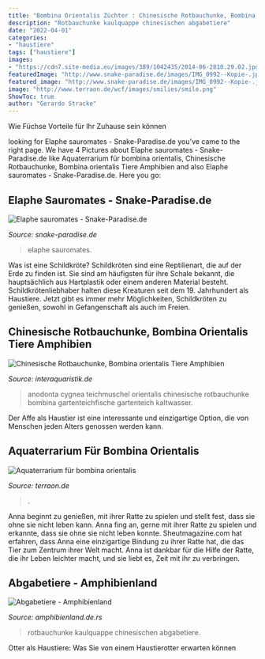 ```yaml
---
title: "Bombina Orientalis Züchter : Chinesische Rotbauchunke, Bombina Orientalis Tiere Amphibien"
description: "Rotbauchunke kaulquappe chinesischen abgabetiere"
date: "2022-04-01"
categories:
- "haustiere"
tags: ["haustiere"]
images:
- "https://cdn7.site-media.eu/images/389/1042435/2014-06-2810.29.02.jpg?t=1431855435"
featuredImage: "http://www.snake-paradise.de/images/IMG_0992--Kopie-.jpg"
featured_image: "http://www.snake-paradise.de/images/IMG_0992--Kopie-.jpg"
image: "http://www.terraon.de/wcf/images/smilies/smile.png"
ShowToc: true
author: "Gerardo Stracke"
---
```



Wie Füchse Vorteile für Ihr Zuhause sein können

	

		
looking for Elaphe sauromates - Snake-Paradise.de you've came to the right page. We have 4 Pictures about Elaphe sauromates - Snake-Paradise.de like Aquaterrarium für bombina orientalis, Chinesische Rotbauchunke, Bombina orientalis Tiere Amphibien and also Elaphe sauromates - Snake-Paradise.de. Here you go:
		
    
## Elaphe Sauromates - Snake-Paradise.de

<img loading=lazy src="http://www.snake-paradise.de/images/IMG_0992--Kopie-.jpg" onerror="this.onerror=null;this.src='https://tse4.mm.bing.net/th?id=OIP.OSkY6WwsQp7i68aqr_HDZgHaEi&amp;pid=15.1';" alt="Elaphe sauromates - Snake-Paradise.de">

_Source: snake-paradise.de_

>elaphe sauromates. 

	

Was ist eine Schildkröte?
Schildkröten sind eine Reptilienart, die auf der Erde zu finden ist. Sie sind am häufigsten für ihre Schale bekannt, die hauptsächlich aus Hartplastik oder einem anderen Material besteht. Schildkrötenliebhaber halten diese Kreaturen seit dem 19. Jahrhundert als Haustiere. Jetzt gibt es immer mehr Möglichkeiten, Schildkröten zu genießen, sowohl in Gefangenschaft als auch im Freien.

    
## Chinesische Rotbauchunke, Bombina Orientalis Tiere Amphibien

<img loading=lazy src="https://cdn02.plentymarkets.com/idwditcg5ajj/item/images/3569/secondPreview/Teichmuschel-anodonta-cygnea.jpg" onerror="this.onerror=null;this.src='https://tse4.mm.bing.net/th?id=OIP.MbmpLYvuP84KhRySg0E2CAAAAA&amp;pid=15.1';" alt="Chinesische Rotbauchunke, Bombina orientalis Tiere Amphibien">

_Source: interaquaristik.de_

>anodonta cygnea teichmuschel orientalis chinesische rotbauchunke bombina gartenteichfische gartenteich kaltwasser. 

	

Der Affe als Haustier ist eine interessante und einzigartige Option, die von Menschen jeden Alters genossen werden kann.

    
## Aquaterrarium Für Bombina Orientalis

<img loading=lazy src="http://www.terraon.de/wcf/images/smilies/smile.png" onerror="this.onerror=null;this.src='https://tse3.mm.bing.net/th?id=OIP.cu0UlvGT3hfAIggv3sM80wHaHa&amp;pid=15.1';" alt="Aquaterrarium für bombina orientalis">

_Source: terraon.de_

>. 

	

Anna beginnt zu genießen, mit ihrer Ratte zu spielen und stellt fest, dass sie ohne sie nicht leben kann.
Anna fing an, gerne mit ihrer Ratte zu spielen und erkannte, dass sie ohne sie nicht leben konnte. Sheutmagazine.com hat erfahren, dass Anna eine einzigartige Bindung zu ihrer Ratte hat, die das Tier zum Zentrum ihrer Welt macht. Anna ist dankbar für die Hilfe der Ratte, die ihr Leben leichter macht, und sie liebt es, Zeit mit ihr zu verbringen.

    
## Abgabetiere - Amphibienland

<img loading=lazy src="https://cdn7.site-media.eu/images/389/1042435/2014-06-2810.29.02.jpg?t=1431855435" onerror="this.onerror=null;this.src='https://tse1.mm.bing.net/th?id=OIP.KjBedzYTl47NEe6HIgtN7wAAAA&amp;pid=15.1';" alt="Abgabetiere - Amphibienland">

_Source: amphibienland.de.rs_

>rotbauchunke kaulquappe chinesischen abgabetiere. 

	

Otter als Haustiere: Was Sie von einem Haustierotter erwarten können

